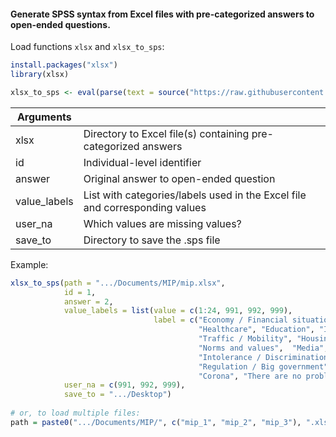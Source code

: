 #### Generate SPSS syntax from Excel files with pre-categorized answers to open-ended questions.

Load functions `xlsx` and `xlsx_to_sps`:
```R
install.packages("xlsx")
library(xlsx)

xlsx_to_sps <- eval(parse(text = source("https://raw.githubusercontent.com/siardv/MIP/main/xlsx_to_sps.R")[1]))
```
| Arguments    	|                                                                             	|
|--------------	|-----------------------------------------------------------------------------	|
| xlsx        	| Directory to Excel file(s) containing pre-categorized answers               	|
| id          	| Individual-level identifier                                                 	|
| answer      	| Original answer to open-ended question                                      	|
| value_labels 	| List with categories/labels used in the Excel file and corresponding values 	|
| user_na     	| Which values are missing values?                                            	|
| save_to     	| Directory to save the .sps file                                             	|

Example:
```R
xlsx_to_sps(path = ".../Documents/MIP/mip.xlsx", 
            id = 1,
            answer = 2,
            value_labels = list(value = c(1:24, 991, 992, 999),
                                label = c("Economy / Financial situation", "Social security", "Politics", "Crime", "Defense",
                                          "Healthcare", "Education", "Income / Prince levels / Taxes", "Employment",
                                          "Traffic / Mobility", "Housing", "Environment", "Population", "Minorities", 
                                          "Norms and values",  "Media", "European integration", "Inequality / Poverty", 
                                          "Intolerance / Discrimination", "Foreign policy / International security", 
                                          "Regulation / Big government", "Polarisation / Dividedness", "Immigration", 
                                          "Corona", "There are no problems", "No other problems", "DK/NA/Cannot be coded")),
            user_na = c(991, 992, 999),
            save_to = ".../Desktop")
               
# or, to load multiple files:
path = paste0(".../Documents/MIP/", c("mip_1", "mip_2", "mip_3"), ".xlsx")
```
